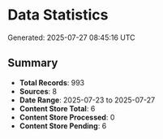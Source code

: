 # Data Statistics

Generated: 2025-07-27 08:45:16 UTC

## Summary

- **Total Records**: 993
- **Sources**: 8
- **Date Range**: 2025-07-23 to 2025-07-27
- **Content Store Total**: 6
- **Content Store Processed**: 0
- **Content Store Pending**: 6
